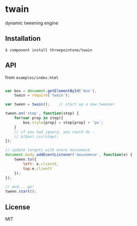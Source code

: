 
# twain

  dynamic tweening engine

## Installation

    $ component install threepointone/twain

## API

from `examples/index.html`
```js

var box = document.getElementById('box'),
    twain = require('twain');

var tween = twain();    // start up a new tweener

tween.on('step', function(step) {
    for(var prop in step){
        box.style[prop] = step[prop] + 'px';
    }
    // if you had jquery, you could do -
    // $(box).css(step);
});

// update targets with every mousemove
document.body.addEventListener('mousemove', function(e) {
    tween.to({
        left: e.clientX,
        top:e.clientY
    });
});

// and... go!
tween.start();

```   

## License

  MIT
